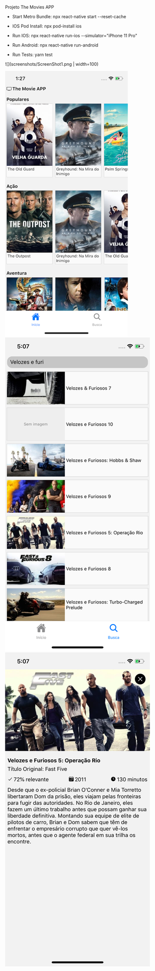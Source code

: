 
Projeto The Movies APP

- Start Metro Bundle:
npx react-native start --reset-cache

- IOS Pod Install:
npx pod-install ios

- Run IOS:
npx react-native run-ios --simulator="iPhone 11 Pro"

- Run Android:
npx react-native run-android

- Run Tests:
yarn test

![](screenshots/ScreenShot1.png | width=100)

![Alt text](screenshots/ScreenShot1.png?raw=true "Home")
![Alt text](screenshots/ScreenShot2.png?raw=true "Search")
![Alt text](screenshots/ScreenShot3.png?raw=true "Detail")